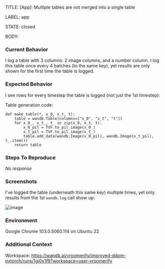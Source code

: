 TITLE:
[App]: Multiple tables are not merged into a single table

LABEL:
app

STATE:
closed

BODY:
### Current Behavior

I log a table with 3 columns: 2 image columns, and a number column.
I log this table once every 4 batches (to the same key), yet results are only shown for the first time the table is logged.



### Expected Behavior

I see rows for every timestep the table is logged (not just the 1st timestep):

Table generation code:

```
def make_table(*, x_0, x_t, t):
    table = wandb.Table(columns=["x_0", "x_t", "t"])
    for x_0_, x_t_, t_ in zip(x_0, x_t, t):
        x_0_pil = TVF.to_pil_image(x_0_)
        x_t_pil = TVF.to_pil_image(x_t_)
        table.add_data(wandb.Image(x_0_pil), wandb.Image(x_t_pil), t_.item())
    return table
```

### Steps To Reproduce

_No response_

### Screenshots

I've logged the table (underneath this same key) multiple times, yet only results from the 1st `wandb.log` call show up:

![image](https://user-images.githubusercontent.com/8407819/182162705-14e7c0c2-7125-408c-86c6-39a13e7e6649.png)


### Environment

Google Chrome 103.0.5060.114  on Ubuntu 22

### Additional Context

Workspace: https://wandb.ai/vroomerify/improved-ddpm-pytorch/runs/1gi0v1f9?workspace=user-vroomerify

